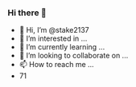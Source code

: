 ### Hi there 👋
- 👋 Hi, I’m @stake2137
- 👀 I’m interested in ...
- 🌱 I’m currently learning ...
- 💞️ I’m looking to collaborate on ...
- 📫 How to reach me ...
- 71
<!--
**Themanhdh/themanhdh** is a ✨ _special_ ✨ repository because its `README.md` (this file) appears on your GitHub profile.



